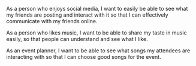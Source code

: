 As a person who enjoys social media, I want to easily be able to see what my friends are posting and interact with it so that I can effectively communicate with my friends online.

As a person who likes music, I want to be able to share my taste in music easily, so that people can understand and see what I like.

As an event planner, I want to be able to see what songs my attendees are interacting with so that I can choose good songs for the event.
